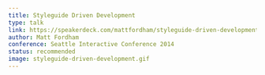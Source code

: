 ```yaml
---
title: Styleguide Driven Development
type: talk
link: https://speakerdeck.com/mattfordham/styleguide-driven-development
author: Matt Fordham
conference: Seattle Interactive Conference 2014
status: recommended
image: styleguide-driven-development.gif
---
```

